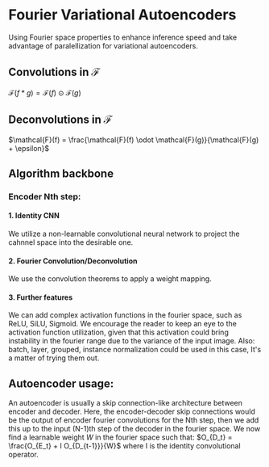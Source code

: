 
# Fourier Variational Autoencoders
Using Fourier space properties to enhance inference speed and take advantage of paralellization for variational autoencoders.

## Convolutions in $\mathcal{F}$
$\mathcal{F}(f * g) = \mathcal{F}(f) \odot \mathcal{F}(g)$

## Deconvolutions in $\mathcal{F}$
$\mathcal{F}(f) = \frac{\mathcal{F}(f) \odot \mathcal{F}(g)}{\mathcal{F}(g) + \epsilon}$

## Algorithm backbone
### Encoder Nth step:
#### 1. Identity CNN
We utilize a non-learnable convolutional neural network to project the cahnnel space into the desirable one.
#### 2. Fourier Convolution/Deconvolution
We use the convolution theorems to apply a weight mapping.
#### 3. Further features
We can add complex activation functions in the fourier space, such as ReLU, SiLU, Sigmoid. We encourage the reader to keep an eye to the activation function utilization, given that this activation could bring instability in the fourier range due to the variance of the input image.
Also: batch, layer, grouped, instance normalization could be used in this case, It's a matter of trying them out.
## Autoencoder usage:
An autoencoder is usually a skip connection-like architecture between encoder and decoder. Here, the encoder-decoder skip connections would be the output of encoder fourier convolutions for the Nth step, then we add this up to the input (N-1)th step of the decoder in the fourier space. We now find a learnable weight $W$ in the fourier space such that:
$O_{D_t} = \frac{O_{E_t} + I O_{D_{t-1}}}{W}$
where I is the identity convolutional operator.

